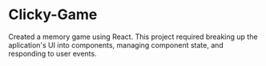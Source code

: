 # Clicky-Game

Created a memory game using React.  This project required breaking up the aplication's UI into components, managing component state, and responding to user events.  